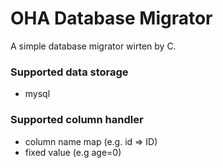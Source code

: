 # OHA Database Migrator
A simple database migrator wirten by C.

### Supported data storage
* mysql

### Supported column handler
* column name map (e.g. id => ID)
* fixed value (e.g age=0)
